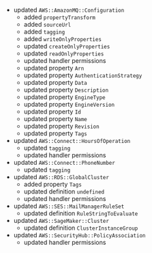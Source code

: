 - updated `AWS::AmazonMQ::Configuration`
  - added `propertyTransform`
  - added `sourceUrl`
  - added `tagging`
  - added `writeOnlyProperties`
  - updated `createOnlyProperties`
  - updated `readOnlyProperties`
  - updated handler permissions
  - updated property `Arn`
  - updated property `AuthenticationStrategy`
  - updated property `Data`
  - updated property `Description`
  - updated property `EngineType`
  - updated property `EngineVersion`
  - updated property `Id`
  - updated property `Name`
  - updated property `Revision`
  - updated property `Tags`
- updated `AWS::Connect::HoursOfOperation`
  - updated `tagging`
  - updated handler permissions
- updated `AWS::Connect::PhoneNumber`
  - updated `tagging`
- updated `AWS::RDS::GlobalCluster`
  - added property `Tags`
  - updated definition `undefined`
  - updated handler permissions
- updated `AWS::SES::MailManagerRuleSet`
  - updated definition `RuleStringToEvaluate`
- updated `AWS::SageMaker::Cluster`
  - updated definition `ClusterInstanceGroup`
- updated `AWS::SecurityHub::PolicyAssociation`
  - updated handler permissions
